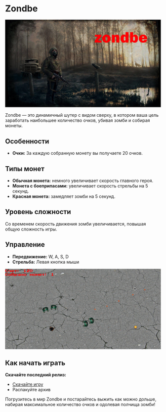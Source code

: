 # Zondbe

![Zondbe](readme_img/zondbe_menu_text.png)

Zondbe — это динамичный шутер с видом сверху, в котором ваша цель заработать наибольшее количество очков, убивая зомби и собирая монеты.

## Особенности

- **Очки:** За каждую собранную монету вы получаете 20 очков.

## Типы монет

- **Обычная монета:** немного увеличивает скорость главного героя.
- **Монета с боеприпасами:** увеличивает скорость стрельбы на 5 секунд.
- **Красная монета:** замедляет зомби на 5 секунд.

## Уровень сложности

Со временем скорость движения зомби увеличивается, повышая общую сложность игры.

## Управление

- **Передвижение:** W, A, S, D
- **Стрельба:** Левая кнопка мыши

![Gameplay Screenshot](readme_img/gameplay.png)

## Как начать играть
**Скачайте последний релиз:**
   - [Скачайте игру](https://github.com/LicoriceAlex/Zondbe/releases/tag/final)
   - Распакуйте архив

Погрузитесь в мир Zondbe и постарайтесь выжить как можно дольше, набирая максимальное количество очков и одолевая полчища зомби!
